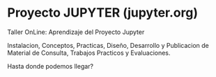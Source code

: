 # Proyecto JUPYTER (jupyter.org)
Taller OnLine: Aprendizaje del Proyecto Jupyter

Instalacion, Conceptos, Practicas, Diseño, Desarrollo y Publicacion de Material de Consulta, Trabajos Practicos y Evaluaciones.

Hasta donde podemos llegar?
